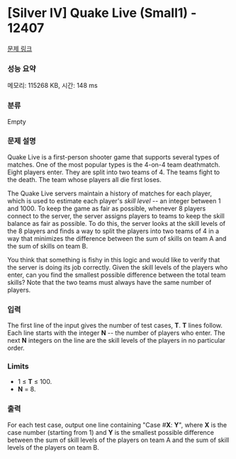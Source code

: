 # [Silver IV] Quake Live (Small1) - 12407 

[문제 링크](https://www.acmicpc.net/problem/12407) 

### 성능 요약

메모리: 115268 KB, 시간: 148 ms

### 분류

Empty

### 문제 설명

<p>Quake Live is a first-person shooter game that supports several types of matches. One of the most popular types is the 4-on-4 team deathmatch. Eight players enter. They are split into two teams of 4. The teams fight to the death. The team whose players all die first loses.</p>

<p>The Quake Live servers maintain a history of matches for each player, which is used to estimate each player's <em>skill level</em> -- an integer between 1 and 1000. To keep the game as fair as possible, whenever 8 players connect to the server, the server assigns players to teams to keep the skill balance as fair as possible. To do this, the server looks at the skill levels of the 8 players and finds a way to split the players into two teams of 4 in a way that minimizes the difference between the sum of skills on team A and the sum of skills on team B.</p>

<p>You think that something is fishy in this logic and would like to verify that the server is doing its job correctly. Given the skill levels of the players who enter, can you find the smallest possible difference between the total team skills? Note that the two teams must always have the same number of players.</p>

### 입력 

 <p>The first line of the input gives the number of test cases, <strong>T</strong>.  <strong>T</strong> lines follow. Each line starts with the integer <strong>N</strong> -- the number of players who enter. The next <strong>N</strong> integers on the line are the skill levels of the players in no particular order.</p>

<h3>Limits</h3>

<ul>
	<li>1 ≤ <strong>T</strong> ≤ 100.</li>
	<li><strong>N</strong> = 8.</li>
</ul>

### 출력 

 <p>For each test case, output one line containing "Case #<strong>X</strong>: <strong>Y</strong>", where <strong>X</strong> is the case number (starting from 1) and <strong>Y</strong> is the smallest possible difference between the sum of skill levels of the players on team A and the sum of skill levels of the players on team B.</p>

